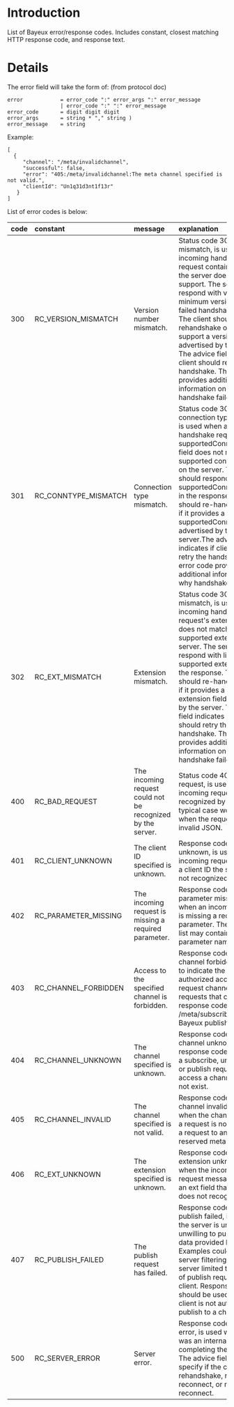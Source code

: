 # Introduction #

List of Bayeux error/response codes.  Includes constant, closest matching HTTP response code, and response text.


# Details #

The error field will take the form of:  (from protocol doc)

```
error            = error_code ":" error_args ":" error_message 
                 | error_code ":" ":" error_message
error_code       = digit digit digit
error_args       = string * "," string )
error_message    = string
```


Example:
```
[
  {
     "channel": "/meta/invalidchannel",
     "successful": false,
     "error": "405:/meta/invalidchannel:The meta channel specified is not valid.",
     "clientId": "Un1q31d3nt1f13r"
   }
]
```


List of error codes is below:


| **code** | **constant** | **message** | **explanation** |
|:---------|:-------------|:------------|:----------------|
|300|RC\_VERSION\_MISMATCH|Version number mismatch.|Status code 300, version mismatch, is used when an incoming handshake request contains a version the server does not support.  The server should respond with version and minimum version values in failed handshake response.  The client should rehandshake only if it can support a version advertised by the server.  The advice field indicates if client should retry the handshake.  The error code provides additional information on why handshake failed.|
|301|RC\_CONNTYPE\_MISMATCH|Connection type mismatch.|Status code 301, connection type mismatch, is used when an incoming handshake request's supportedConnectionTypes field does not match a supported connection type on the server.  The server should respond with list of supportedConnectionTypes in the response.  The client should re-handshake only if it provides a supportedConnectionType advertised by the server.The advice field indicates if client should retry the handshake.  The error code provides additional information on why handshake failed.|
|302|RC\_EXT\_MISMATCH|Extension mismatch.|Status code 302, extension mismatch, is used when an incoming handshake request's  extension field does not match a supported extension on the server.  The server should respond with list of supported extensions in the response.  The client should re-handshake only if it provides a valid (or no) extension field advertised by the server.  The advice field indicates if client should retry the handshake.  The error code provides additional information on why handshake failed.|
|400|RC\_BAD\_REQUEST|The incoming request could not be recognized by the server.| Status code 400, bad request, is used when an incoming request is not recognized by the server.   A typical case would be when the request contains invalid JSON.|
|401|RC\_CLIENT\_UNKNOWN|The client ID specified is unknown.|Response code 401, client unknown, is used when an incoming request contains a client ID the server does not recognized.|
|402|RC\_PARAMETER\_MISSING|The incoming request is missing a required parameter.|Response code 402, parameter missing, is used when an incoming request is missing a required parameter.  The argument list may contain the missing parameter name.|
|403|RC\_CHANNEL\_FORBIDDEN|Access to the specified channel is forbidden.|Response code 403, channel forbidden, is used to indicate the client is not authorized access to the request channel.   Meta requests that could use this response code include /meta/subscribe and a Bayeux publish request. |
|404|RC\_CHANNEL\_UNKNOWN|The channel specified is unknown.|Response code 404, channel unknown, is the response code used when a  subscribe, unsubscribe, or publish request tries to access a channel that does not exist.|
|405|RC\_CHANNEL\_INVALID|The channel specified is not valid.|Response code 405, channel invalid, is used when the channel format in a request is not valid or for a request to an unknown reserved meta channel.|
|406|RC\_EXT\_UNKNOWN|The extension specified is unknown.|Response code 406, extension unknown, is used when the incoming bayeux request message contains an ext field that the server does not recognize.|
|407|RC\_PUBLISH\_FAILED|The publish request has failed.|Response code 407, publish failed, is used when the server is unable or unwilling to publish the data provided by the client.  Examples could include a server filtering content, or a server limited the amount of publish requests by a client.   Response code 403 should be used when a client is not authorized to publish to a channel.|
|500|RC\_SERVER\_ERROR|Server error.|Response code 500, server error, is used when there was an internal server error completing the request.  The advice field will specify if the client should rehandshake, retry, reconnect, or not reconnect.|























